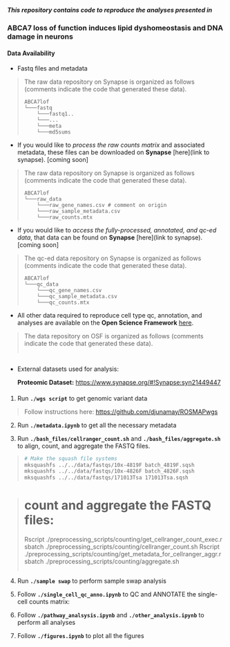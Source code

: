 ***This repository contains code to reproduce the analyses presented in***
### ABCA7 loss of function induces lipid dyshomeostasis and DNA damage in neurons

#### Data Availability

- Fastq files and metadata
> The raw data repository on Synapse is organized as follows (comments indicate the code that generated these data).
> ```
> ABCA7lof
> └───fastq
>     └───fastq1..
>     └───...
>     └───meta
>     └───md5sums
> ```

- If you would like to *process the raw counts matrix* and associated metadata, these files can be downloaded on **Synapse** [here](link to synapse). [coming soon]
> The raw data repository on Synapse is organized as follows (comments indicate the code that generated these data).
> ```
> ABCA7lof
> └───raw_data
>     └───raw_gene_names.csv # comment on origin
>     └───raw_sample_metadata.csv 
>     └───raw_counts.mtx 
> ```

- If you would like to *access the fully-processed, annotated, and qc-ed data*, that data can be found on **Synapse** [here](link to synapse). [coming soon]
> The qc-ed data repository on Synapse is organized as follows (comments indicate the code that generated these data).
> ```
> ABCA7lof
> └───qc_data
>     └───qc_gene_names.csv
>     └───qc_sample_metadata.csv 
>     └───qc_counts.mtx 
> ```

- All other data required to reproduce cell type qc, annotation, and analyses are available on the **Open Science Framework** [here](https://osf.io/vn7w2/).
> The data repository on OSF is organized as follows (comments indicate the code that generated these data).
> ```

> ```

- External datasets used for analysis:

    **Proteomic Dataset:** https://www.synapse.org/#!Synapse:syn21449447
    
#### 

1. Run **`./wgs script`** to get genomic variant data 
> Follow instructions here:
> https://github.com/djunamay/ROSMAPwgs
>

2. Run **`./metadata.ipynb`** to get all the necessary metadata

3. Run **`./bash_files/cellranger_count.sh`** and **`./bash_files/aggregate.sh`** to align, count, and aggregate the FASTQ files.

> ```bash
> # Make the squash file systems 
> mksquashfs ../../data/fastqs/10x-4819F batch_4819F.sqsh
> mksquashfs ../../data/fastqs/10x-4826F batch_4826F.sqsh
> mksquashfs ../../data/fastqs/171013Tsa 171013Tsa.sqsh

> # count and aggregate the FASTQ files:
> Rscript ./preprocessing_scripts/counting/get_cellranger_count_exec.r
> sbatch ./preprocessing_scripts/counting/cellranger_count.sh
> Rscript ./preprocessing_scripts/counting/get_metadata_for_cellranger_aggr.r
> sbatch ./preprocessing_scripts/counting/aggregate.sh
> ```

4. Run **`./sample swap`** to perform sample swap analysis

5. Follow  **`./single_cell_qc_anno.ipynb`** to QC and ANNOTATE the single-cell counts matrix:

6. Follow **`./pathway_analsysis.ipynb`** and **`./other_analysis.ipynb`** to perform all analyses

7. Follow **`./figures.ipynb`** to plot all the figures
